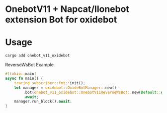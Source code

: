 # OnebotV11 + Napcat/llonebot extension Bot for oxidebot

# Usage
```
cargo add onebot_v11_oxidebot
```

ReverseWsBot Example
```rust
#[tokio::main]
async fn main() {
    tracing_subscriber::fmt::init();
    let manager = oxidebot::OxideBotManager::new()
        .bot(onebot_v11_oxidebot::OnebotV11ReverseWsBot::new(Default::default()).await)
        .await;
    manager.run_block().await;
}
```